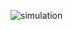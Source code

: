 ![simulation](https://github.com/AhmedAtia1507/Spectrophotometer_GP/assets/104103615/7b182425-3f0d-4179-873c-77fd480402ee)
